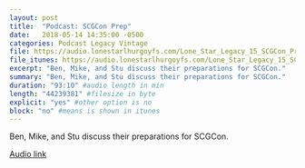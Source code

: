 ```yaml
---
layout: post
title:  "Podcast: SCGCon Prep"
date:   2018-05-14 14:35:00 -0500
categories: Podcast Legacy Vintage
file: https://audio.lonestarlhurgoyfs.com/Lone_Star_Legacy_15_SCGCon_Prep.mp3
file_itunes: https://audio.lonestarlhurgoyfs.com/Lone_Star_Legacy_15_SCGCon_Prep.mp3
excerpt: "Ben, Mike, and Stu discuss their preparations for SCGCon." 
summary: "Ben, Mike, and Stu discuss their preparations for SCGCon."
duration: "93:10" #audio length in min
length: "44239381" #filesize in byte
explicit: "yes" #other option is no
block: "no" #means is shown in itunes
---
```


Ben, Mike, and Stu discuss their preparations for SCGCon.

[Audio link](https://audio.lonestarlhurgoyfs.com/Lone_Star_Legacy_15_SCGCon_Prep.mp3)

